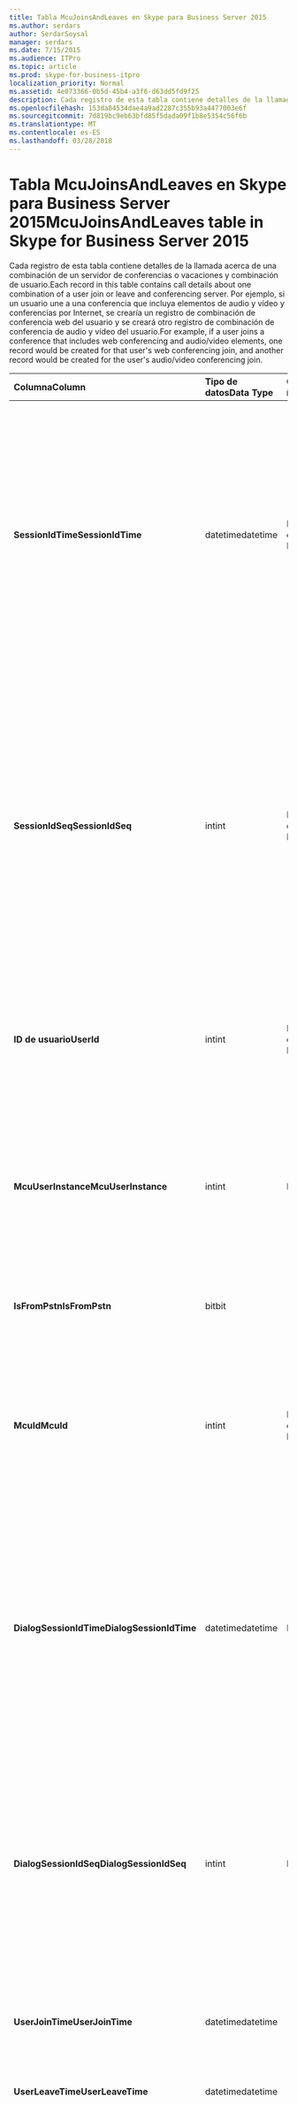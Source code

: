 ```yaml
---
title: Tabla McuJoinsAndLeaves en Skype para Business Server 2015
ms.author: serdars
author: SerdarSoysal
manager: serdars
ms.date: 7/15/2015
ms.audience: ITPro
ms.topic: article
ms.prod: skype-for-business-itpro
localization_priority: Normal
ms.assetid: 4e073366-0b5d-45b4-a3f6-d63dd5fd9f25
description: Cada registro de esta tabla contiene detalles de la llamada acerca de una combinación de un servidor de conferencias o vacaciones y combinación de usuario. Por ejemplo, si un usuario une a una conferencia que incluya elementos de audio y vídeo y conferencias por Internet, se crearía un registro de combinación de conferencia web del usuario y se creará otro registro de combinación de conferencia de audio y vídeo del usuario.
ms.openlocfilehash: 153da84534dae4a9ad2287c355b93a4477003e6f
ms.sourcegitcommit: 7d819bc9eb63bfd85f5dada09f1b8e5354c56f6b
ms.translationtype: MT
ms.contentlocale: es-ES
ms.lasthandoff: 03/28/2018
---
```

# <a name="mcujoinsandleaves-table-in-skype-for-business-server-2015"></a><span data-ttu-id="25b97-104">Tabla McuJoinsAndLeaves en Skype para Business Server 2015</span><span class="sxs-lookup"><span data-stu-id="25b97-104">McuJoinsAndLeaves table in Skype for Business Server 2015</span></span>
 
<span data-ttu-id="25b97-105">Cada registro de esta tabla contiene detalles de la llamada acerca de una combinación de un servidor de conferencias o vacaciones y combinación de usuario.</span><span class="sxs-lookup"><span data-stu-id="25b97-105">Each record in this table contains call details about one combination of a user join or leave and conferencing server.</span></span> <span data-ttu-id="25b97-106">Por ejemplo, si un usuario une a una conferencia que incluya elementos de audio y vídeo y conferencias por Internet, se crearía un registro de combinación de conferencia web del usuario y se creará otro registro de combinación de conferencia de audio y vídeo del usuario.</span><span class="sxs-lookup"><span data-stu-id="25b97-106">For example, if a user joins a conference that includes web conferencing and audio/video elements, one record would be created for that user's web conferencing join, and another record would be created for the user's audio/video conferencing join.</span></span>
  
|<span data-ttu-id="25b97-107">**Columna**</span><span class="sxs-lookup"><span data-stu-id="25b97-107">**Column**</span></span>|<span data-ttu-id="25b97-108">**Tipo de datos**</span><span class="sxs-lookup"><span data-stu-id="25b97-108">**Data Type**</span></span>|<span data-ttu-id="25b97-109">**Clave o índice**</span><span class="sxs-lookup"><span data-stu-id="25b97-109">**Key/Index**</span></span>|<span data-ttu-id="25b97-110">**Detalles**</span><span class="sxs-lookup"><span data-stu-id="25b97-110">**Details**</span></span>|
|:-----|:-----|:-----|:-----|
|<span data-ttu-id="25b97-111">**SessionIdTime**</span><span class="sxs-lookup"><span data-stu-id="25b97-111">**SessionIdTime**</span></span> <br/> |<span data-ttu-id="25b97-112">datetime</span><span class="sxs-lookup"><span data-stu-id="25b97-112">datetime</span></span>  <br/> |<span data-ttu-id="25b97-113">Principal, externa</span><span class="sxs-lookup"><span data-stu-id="25b97-113">Primary, Foreign</span></span>  <br/> |<span data-ttu-id="25b97-114">Hora de la instancia de la conferencia.</span><span class="sxs-lookup"><span data-stu-id="25b97-114">Time of conference instance.</span></span> <span data-ttu-id="25b97-115">Se utiliza junto con **SessionIdSeq** para identificar de forma exclusiva una instancia de la conferencia.</span><span class="sxs-lookup"><span data-stu-id="25b97-115">Used in conjunction with **SessionIdSeq** to uniquely identify a conference instance.</span></span> <span data-ttu-id="25b97-116">Consulte la [tabla de conferencias en Skype para Business Server 2015](conferences.md) para obtener más información.</span><span class="sxs-lookup"><span data-stu-id="25b97-116">See the [Conferences table in Skype for Business Server 2015](conferences.md) for more information.</span></span> <br/> |
|<span data-ttu-id="25b97-117">**SessionIdSeq**</span><span class="sxs-lookup"><span data-stu-id="25b97-117">**SessionIdSeq**</span></span> <br/> |<span data-ttu-id="25b97-118">int</span><span class="sxs-lookup"><span data-stu-id="25b97-118">int</span></span>  <br/> |<span data-ttu-id="25b97-119">Principal, externa</span><span class="sxs-lookup"><span data-stu-id="25b97-119">Primary, Foreign</span></span>  <br/> |<span data-ttu-id="25b97-120">Número de identificación para identificar la instancia de la conferencia.</span><span class="sxs-lookup"><span data-stu-id="25b97-120">ID number to identify the conference instance.</span></span> <span data-ttu-id="25b97-121">Se utiliza junto con **SessionIdTime** para identificar de forma exclusiva una instancia de la conferencia.</span><span class="sxs-lookup"><span data-stu-id="25b97-121">Used in conjunction with **SessionIdTime** to uniquely identify a conference instance.</span></span> <span data-ttu-id="25b97-122">Consulte la [tabla de conferencias en Skype para Business Server 2015](conferences.md) para obtener más información.</span><span class="sxs-lookup"><span data-stu-id="25b97-122">See the [Conferences table in Skype for Business Server 2015](conferences.md) for more information.</span></span> <br/> |
|<span data-ttu-id="25b97-123">**ID de usuario**</span><span class="sxs-lookup"><span data-stu-id="25b97-123">**UserId**</span></span> <br/> |<span data-ttu-id="25b97-124">int</span><span class="sxs-lookup"><span data-stu-id="25b97-124">int</span></span>  <br/> |<span data-ttu-id="25b97-125">Principal, externa</span><span class="sxs-lookup"><span data-stu-id="25b97-125">Primary, Foreign</span></span>  <br/> |<span data-ttu-id="25b97-126">Número único que identifica este usuario.</span><span class="sxs-lookup"><span data-stu-id="25b97-126">Unique number identifying this user.</span></span> <span data-ttu-id="25b97-127">Consulte la [tabla de usuarios](users.md) para obtener más información.</span><span class="sxs-lookup"><span data-stu-id="25b97-127">See the [Users table](users.md) for more information.</span></span> <br/> |
|<span data-ttu-id="25b97-128">**McuUserInstance**</span><span class="sxs-lookup"><span data-stu-id="25b97-128">**McuUserInstance**</span></span> <br/> |<span data-ttu-id="25b97-129">int</span><span class="sxs-lookup"><span data-stu-id="25b97-129">int</span></span>  <br/> |<span data-ttu-id="25b97-130">Primary</span><span class="sxs-lookup"><span data-stu-id="25b97-130">Primary</span></span>  <br/> |<span data-ttu-id="25b97-131">Si un usuario inicia sesión en varios equipos o dispositivos a la vez, McuUserInstance identifica la combinación usuario/dispositivo.</span><span class="sxs-lookup"><span data-stu-id="25b97-131">If a user is logged on at multiple computers or devices at once, McuUserInstance uniquely identifies the user/device combination.</span></span>  <br/> |
|<span data-ttu-id="25b97-132">**IsFromPstn**</span><span class="sxs-lookup"><span data-stu-id="25b97-132">**IsFromPstn**</span></span> <br/> |<span data-ttu-id="25b97-133">bit</span><span class="sxs-lookup"><span data-stu-id="25b97-133">bit</span></span>  <br/> | <br/> |<span data-ttu-id="25b97-134">Si el usuario se une desde un PSTN o no.</span><span class="sxs-lookup"><span data-stu-id="25b97-134">Whether the user is joining from a PSTN or not.</span></span>  <br/> |
|<span data-ttu-id="25b97-135">**McuId**</span><span class="sxs-lookup"><span data-stu-id="25b97-135">**McuId**</span></span> <br/> |<span data-ttu-id="25b97-136">int</span><span class="sxs-lookup"><span data-stu-id="25b97-136">int</span></span>  <br/> |<span data-ttu-id="25b97-137">Principal, externa</span><span class="sxs-lookup"><span data-stu-id="25b97-137">Primary, Foreign</span></span>  <br/> |<span data-ttu-id="25b97-138">Número único que identifica este servidor de conferencia.</span><span class="sxs-lookup"><span data-stu-id="25b97-138">Unique number identifying this conferencing server.</span></span> <span data-ttu-id="25b97-139">Consulte la [tabla de MCU en Skype para Business Server 2015](mcus.md) para obtener más información.</span><span class="sxs-lookup"><span data-stu-id="25b97-139">See the [Mcus table in Skype for Business Server 2015](mcus.md) for more information.</span></span> <br/> |
|<span data-ttu-id="25b97-140">**DialogSessionIdTime**</span><span class="sxs-lookup"><span data-stu-id="25b97-140">**DialogSessionIdTime**</span></span> <br/> |<span data-ttu-id="25b97-141">datetime</span><span class="sxs-lookup"><span data-stu-id="25b97-141">datetime</span></span>  <br/> |<span data-ttu-id="25b97-142">Externa</span><span class="sxs-lookup"><span data-stu-id="25b97-142">Foreign</span></span>  <br/> |<span data-ttu-id="25b97-143">Hora de la solicitud de sesión.</span><span class="sxs-lookup"><span data-stu-id="25b97-143">Time of session request.</span></span> <span data-ttu-id="25b97-144">Se utiliza junto con **SessionIdSeq** para identificar una sesión.</span><span class="sxs-lookup"><span data-stu-id="25b97-144">Used in conjunction with **SessionIdSeq** to uniquely identify a session.</span></span> <span data-ttu-id="25b97-145">Consulte la [tabla de Skype para Business Server 2015 los cuadros de diálogo](dialogs.md) para obtener más información.</span><span class="sxs-lookup"><span data-stu-id="25b97-145">See the [Dialogs table in Skype for Business Server 2015](dialogs.md) for more information.</span></span> <br/> |
|<span data-ttu-id="25b97-146">**DialogSessionIdSeq**</span><span class="sxs-lookup"><span data-stu-id="25b97-146">**DialogSessionIdSeq**</span></span> <br/> |<span data-ttu-id="25b97-147">int</span><span class="sxs-lookup"><span data-stu-id="25b97-147">int</span></span>  <br/> |<span data-ttu-id="25b97-148">Externa</span><span class="sxs-lookup"><span data-stu-id="25b97-148">Foreign</span></span>  <br/> |<span data-ttu-id="25b97-149">Número de identificación para identificar la sesión.</span><span class="sxs-lookup"><span data-stu-id="25b97-149">ID number to identify the session.</span></span> <span data-ttu-id="25b97-150">Se utiliza junto con **SessionIdTime** para identificar una sesión.</span><span class="sxs-lookup"><span data-stu-id="25b97-150">Used in conjunction with **SessionIdTime** to uniquely identify a session.</span></span> <span data-ttu-id="25b97-151">Consulte la [tabla de Skype para Business Server 2015 los cuadros de diálogo](dialogs.md) para obtener más información.</span><span class="sxs-lookup"><span data-stu-id="25b97-151">See the [Dialogs table in Skype for Business Server 2015](dialogs.md) for more information.</span></span> <br/> |
|<span data-ttu-id="25b97-152">**UserJoinTime**</span><span class="sxs-lookup"><span data-stu-id="25b97-152">**UserJoinTime**</span></span> <br/> |<span data-ttu-id="25b97-153">datetime</span><span class="sxs-lookup"><span data-stu-id="25b97-153">datetime</span></span>  <br/> | <br/> |<span data-ttu-id="25b97-154">El tiempo que este usuario une a este servidor de conferencia.</span><span class="sxs-lookup"><span data-stu-id="25b97-154">The time this user joins this conferencing server.</span></span>  <br/> |
|<span data-ttu-id="25b97-155">**UserLeaveTime**</span><span class="sxs-lookup"><span data-stu-id="25b97-155">**UserLeaveTime**</span></span> <br/> |<span data-ttu-id="25b97-156">datetime</span><span class="sxs-lookup"><span data-stu-id="25b97-156">datetime</span></span>  <br/> | <br/> |<span data-ttu-id="25b97-157">El tiempo que este usuario deja este servidor de conferencia.</span><span class="sxs-lookup"><span data-stu-id="25b97-157">The time this user leaves this conferencing server.</span></span>  <br/> |
|<span data-ttu-id="25b97-158">**ClientVerId**</span><span class="sxs-lookup"><span data-stu-id="25b97-158">**ClientVerId**</span></span> <br/> |<span data-ttu-id="25b97-159">int</span><span class="sxs-lookup"><span data-stu-id="25b97-159">int</span></span>  <br/> |<span data-ttu-id="25b97-160">Externa</span><span class="sxs-lookup"><span data-stu-id="25b97-160">Foreign</span></span>  <br/> |<span data-ttu-id="25b97-161">Identificador que especifica el número de versión del software de cliente que se utilice en la conferencia.</span><span class="sxs-lookup"><span data-stu-id="25b97-161">Identifier that specifies the version number of the client software use in the conference.</span></span> <span data-ttu-id="25b97-162">Consulte la [tabla ClientVersions en Skype para Business Server 2015](clientversions.md) para obtener más información.</span><span class="sxs-lookup"><span data-stu-id="25b97-162">See the [ClientVersions table in Skype for Business Server 2015](clientversions.md) for more information.</span></span> <br/> <span data-ttu-id="25b97-163">Este campo se introdujo en Microsoft Lync Server 2013.</span><span class="sxs-lookup"><span data-stu-id="25b97-163">This field was introduced in Microsoft Lync Server 2013.</span></span>  <br/> |
|<span data-ttu-id="25b97-164">**LastModifiedTime**</span><span class="sxs-lookup"><span data-stu-id="25b97-164">**LastModifiedTime**</span></span> <br/> |<span data-ttu-id="25b97-165">Fecha y hora</span><span class="sxs-lookup"><span data-stu-id="25b97-165">Datetime</span></span>  <br/> ||<span data-ttu-id="25b97-166">Para uso interno por el servicio de supervisión.</span><span class="sxs-lookup"><span data-stu-id="25b97-166">For internal use by the Monitoring service.</span></span>  <br/> <span data-ttu-id="25b97-167">Este campo se introdujo en Skype para Business Server 2015.</span><span class="sxs-lookup"><span data-stu-id="25b97-167">This field was introduced in Skype for Business Server 2015.</span></span>  <br/> |
   

